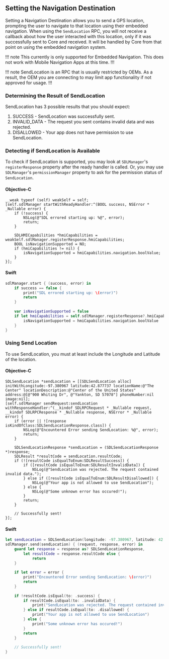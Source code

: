 ## Setting the Navigation Destination
Setting a Navigation Destination allows you to send a GPS location, prompting the user to navigate to that location using their embedded navigation. When using the `SendLocation` RPC, you will not receive a callback about how the user interacted with this location, only if it was successfully sent to Core and received. It will be handled by Core from that point on using the embedded navigation system.

!!! note
This currently is only supported for Embedded Navigation. This does not work with Mobile Navigation Apps at this time.
!!!

!!! note
SendLocation is an RPC that is usually restricted by OEMs. As a result, the OEM you are connecting to may limit app functionality if not approved for usage.
!!!

### Determining the Result of SendLocation
SendLocation has 3 possible results that you should expect:

1. SUCCESS - SendLocation was successfully sent.
2. INVALID_DATA - The request you sent contains invalid data and was rejected.
3. DISALLOWED - Your app does not have permission to use SendLocation.

### Detecting if SendLocation is Available
To check if SendLocation is supported, you may look at `SDLManager`'s `registerResponse` property after the ready handler is called. Or, you may use `SDLManager`'s `permissionManager` property to ask for the permission status of `SendLocation`.

#### Objective-C
```objc
__weak typeof (self) weakSelf = self;
[self.sdlManager startWithReadyHandler:^(BOOL success, NSError * _Nullable error) {
    if (!success) {
        NSLog(@"SDL errored starting up: %@", error);
        return;
    } 

    SDLHMICapabilities *hmiCapabilities = weakSelf.sdlManager.registerResponse.hmiCapabilities;
    BOOL isNavigationSupported = NO;
    if (hmiCapabilities != nil) {
        isNavigationSupported = hmiCapabilities.navigation.boolValue;
    } 
}];
```

#### Swift
```swift
sdlManager.start { (success, error) in
    if success == false {
        print("SDL errored starting up: \(error)")
        return
    }
    
    var isNavigationSupported = false
    if let hmiCapabilities = self.sdlManager.registerResponse?.hmiCapabilities {
        isNavigationSupported = hmiCapabilities.navigation.boolValue
    }
}
```

### Using Send Location
To use SendLocation, you must at least include the Longitude and Latitude of the location.

#### Objective-C
```objc
SDLSendLocation *sendLocation = [[SDLSendLocation alloc] initWithLongitude:-97.380967 latitude:42.877737 locationName:@"The Center" locationDescription:@"Center of the United States" address:@[@"900 Whiting Dr", @"Yankton, SD 57078"] phoneNumber:nil image:nil];
[self.sdlManager sendRequest:sendLocation withResponseHandler:^(__kindof SDLRPCRequest * _Nullable request, __kindof SDLRPCResponse * _Nullable response, NSError * _Nullable error) {
    if (error || ![response isKindOfClass:SDLSendLocationResponse.class]) {
        NSLog(@"Encountered Error sending SendLocation: %@", error);
        return;
    }
    
    SDLSendLocationResponse *sendLocation = (SDLSendLocationResponse *)response;
    SDLResult *resultCode = sendLocation.resultCode;
    if (![resultCode isEqualToEnum:SDLResultSuccess]) {
        if ([resultCode isEqualToEnum:SDLResultInvalidData]) {
            NSLog(@"SendLocation was rejected. The request contained invalid data.");
        } else if ([resultCode isEqualToEnum:SDLResultDisallowed]) {
            NSLog(@"Your app is not allowed to use SendLocation");
        } else {
            NSLog(@"Some unknown error has occured!");
        }
        return;
    }
    
    // Successfully sent!
}];
```

#### Swift
```swift
let sendLocation = SDLSendLocation(longitude: -97.380967, latitude: 42.877737, locationName: "The Center", locationDescription: "Center of the United States", address: ["900 Whiting Dr", "Yankton, SD 57078"], phoneNumber: nil, image: nil)
sdlManager.send(sendLocation) { (request, response, error) in
    guard let response = response as? SDLSendLocationResponse,
        let resultCode = response.resultCode else {
            return
    }
    
    if let error = error {
        print("Encountered Error sending SendLocation: \(error)")
        return
    }
    
    if !resultCode.isEqual(to: .success) {
        if resultCode.isEqual(to: .invalidData) {
            print("SendLocation was rejected. The request contained invalid data.")
        } else if resultCode.isEqual(to: .disallowed) {
            print("Your app is not allowed to use SendLocation")
        } else {
            print("Some unknown error has occured!")
        }
        return
    }
    
    // Successfully sent!
}
```